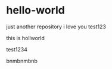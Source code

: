 # hello-world
just another repository
i love you
test123

this is hollworld


test1234


bnmbnmbnb

